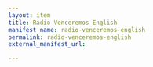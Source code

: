 ```yaml
---
layout: item
title: Radio Venceremos English
manifest_name: radio-venceremos-english
permalink: radio-venceremos-english
external_manifest_url: 

---
```

<!-- Add an essay or interpretive material below this line,
using HTML or markdown.  Do not modify this file above this line -->
